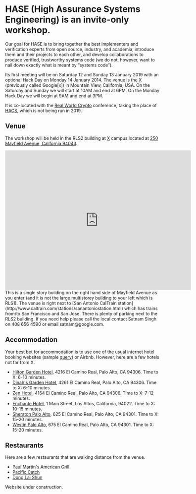 # HASE (High Assurance Systems Engineering) is an invite-only workshop.

Our goal for HASE is to bring together the best implementers and verification experts from open source, industry, and academia, introduce them and their projects to each other, and develop collaborations to produce verified, trustworthy systems code (we do not, however, want to nail down exactly what is meant by “systems code”).


Its first meeting will be on Saturday 12 and Sunday 13 January 2019 with an optional Hack Day on Monday 14 January 2014. The venue is the [X](https://x.company/) (previously called Google[x]) in Mountain View, California, USA.
On the Saturday and Sunday we will start at 10AM and end at 6PM. On the Monday Hack Day we will begin at 9AM and end at 3PM.

It is co-located with the [Real World Crypto](https://rwc.iacr.org/) conference, taking the place of [HACS](HACS-workshop.github.io), which is not being run in 2019.

## Venue
The workshop will be held in the RLS2 building at [X](https://x.company/) campus located at [250 Mayfield Avenue, California 94043](https://goo.gl/maps/tVLjsRE1j4n).
<iframe src="https://www.google.com/maps/embed?pb=!1m18!1m12!1m3!1d3169.2671109286807!2d-122.10698444888573!3d37.4071609408976!2m3!1f0!2f0!3f0!3m2!1i1024!2i768!4f13.1!3m3!1m2!1s0x808fb0a048c1bf45%3A0xe8728bfe8b72b330!2sGoogle+Building+RLS2%2C+250+Mayfield+Ave%2C+Mountain+View%2C+CA+94043!5e0!3m2!1sen!2sus!4v1544762712385" width="600" height="450" frameborder="0" style="border:0" allowfullscreen></iframe>
 This is a single story building on the right hand
side of Mayfield Avenue as you enter (and it is not the large multistorey building to your left which is RLS1). The venue is right next to [San Antonio CalTrain station](http://www.caltrain.com/stations/sanantoniostation.html)
which has trains from/to San Francisco and San Jose. There is plenty of parking next to the RLS2 building.
If you need help please call the local contact Satnam Singh on 408 656 4590 or email satnam@google.com.

## Accommodation
Your best bet for accommodation is to use one of the usual internet hotel booking websites
(sample [query](https://www.google.com/maps/search/hotels/@37.4074635,-122.1140823,15z/data=!4m7!2m6!5m4!5m3!1s2019-01-11!2i3!3i1!6e3))
 or Airbnb. However, here are a few hotels not far from X.

* [Hilton Garden Hotel](https://hiltongardeninn3.hilton.com/en/hotels/california/hilton-garden-inn-palo-alto-PAOCRGI), 4216 El Camino Real, Palo Alto, CA 94306. Time to X: 6-10 minutes.
* [Dinah's Garden Hotel](https://www.dinahshotel.com), 4261 El Camino Real, Palo Alto, CA 94306. Time to X: 6-10 minutes.
* [Zen Hotel](http://www.thezenhotel.com), 4164 El Camino Real, Palo Alto, CA  94306. Time to X: 7-12 minutes.
* [Enchante Hotel](https://www.enchantehotel.com/), 1 Main Street, Los Altos, California, 94022. Time to X:  10-15 minutes. 
* [Sheraton Palo Alto](https://www.marriott.com/hotels/travel/sjcsi-sheraton-palo-alto-hotel/), 625 El Camino Real, Palo Alto, CA 94301. Time to X: 15-20 minutes.
* [Westin Palo Alto](https://www.marriott.com/hotels/travel/sjcwp-the-westin-palo-alto/), 675 El Camino Real, Palo Alto, CA 94301. Time to X: 15-20 minutes.

## Restaurants
Here are a few restaurants that are walking distance from the venue.

* [Paul Martin's American Grill](https://paulmartinsamericangrill.com)
* [Pacific Catch](https://pacificcatch.com/locations/mountain-view)
* [Dong Lai Shun](http://www.donglaishunca.com)

Website under construction.
